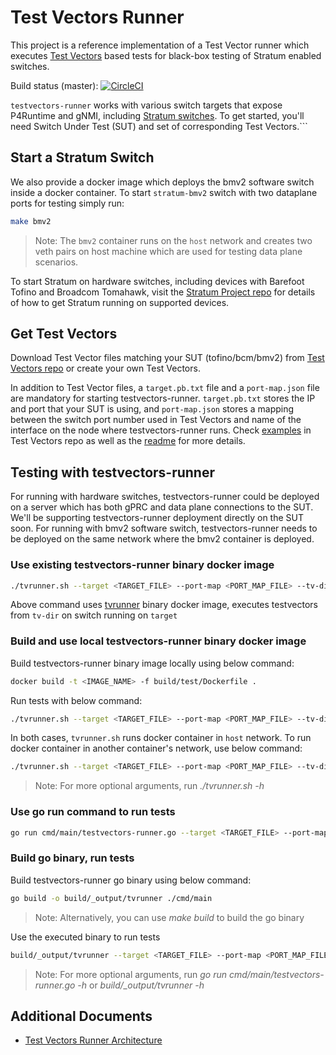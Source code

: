 
# Test Vectors Runner

This project is a reference implementation of a Test Vector runner which executes [Test Vectors](https://github.com/opennetworkinglab/testvectors) based tests for black-box testing of Stratum enabled switches.

Build status (master): [![CircleCI](https://circleci.com/gh/opennetworkinglab/testvectors-runner/tree/master.svg?style=svg&circle-token=73bcc1fad5ddc6b34aede6a16f4b6bedc0630fc2)](https://circleci.com/gh/opennetworkinglab/testvectors-runner/tree/master)

`testvectors-runner` works with various switch targets that expose P4Runtime and gNMI, including [Stratum switches](https://github.com/stratum/stratum). To get started, you'll need Switch Under Test (SUT) and set of corresponding Test Vectors.```

## Start a Stratum Switch


We also provide a docker image which deploys the bmv2 software switch inside a docker container. To start `stratum-bmv2` switch with two dataplane ports for testing simply run:
```bash
make bmv2
```

> Note: The `bmv2` container runs on the `host` network and creates two veth pairs on host machine which are used for testing data plane scenarios. 

To start Stratum on hardware switches, including devices with Barefoot Tofino and Broadcom Tomahawk, visit the [Stratum Project repo](https://github.com/stratum/stratum) for details of how to get Stratum running on supported devices.

## Get Test Vectors

Download Test Vector files matching your SUT (tofino/bcm/bmv2) from [Test Vectors repo](https://github.com/opennetworkinglab/testvectors) or create your own Test Vectors.

In addition to Test Vector files, a `target.pb.txt` file and a `port-map.json` file are mandatory for starting testvectors-runner. `target.pb.txt` stores the IP and port that your SUT is using, and `port-map.json` stores a mapping between the switch port number used in Test Vectors and name of the interface on the node where testvectors-runner runs. Check [examples](https://github.com/stratum/testvectors/tree/master/tofino) in Test Vectors repo as well as the [readme](https://github.com/stratum/testvectors/blob/master/README.md) for more details.

## Testing with testvectors-runner

For running with hardware switches, testvectors-runner could be deployed on a server which has both gPRC and data plane connections to the SUT. We'll be supporting testvectors-runner deployment directly on the SUT soon. For running with bmv2 software switch, testvectors-runner needs to be deployed on the same network where the bmv2 container is deployed.

### Use existing testvectors-runner binary docker image
```bash
./tvrunner.sh --target <TARGET_FILE> --port-map <PORT_MAP_FILE> --tv-dir <TESTVECTORS_DIR>
```
Above command uses [tvrunner](https://hub.docker.com/repository/docker/stratumproject/tvrunner/general) binary docker image, executes testvectors from `tv-dir` on switch running on `target`

### Build and use local testvectors-runner binary docker image
Build testvectors-runner binary image locally using below command:
```bash
docker build -t <IMAGE_NAME> -f build/test/Dockerfile .
```
Run tests with below command:
```bash
./tvrunner.sh --target <TARGET_FILE> --port-map <PORT_MAP_FILE> --tv-dir <TESTVECTORS_DIR> --image-name <IMAGE_NAME>
```

In both cases, `tvrunner.sh` runs docker container in `host` network. To run docker container in another container's network, use below command:
```bash
./tvrunner.sh --target <TARGET_FILE> --port-map <PORT_MAP_FILE> --tv-dir <TESTVECTORS_DIR> --network <NETWORK>
```

>Note: For more optional arguments, run *./tvrunner.sh -h*

### Use go run command to run tests
```bash
go run cmd/main/testvectors-runner.go --target <TARGET_FILE> --port-map <PORT_MAP_FILE> --tv-dir <TESTVECTORS_DIR>
```

### Build go binary, run tests
Build testvectors-runner go binary using below command:
```bash
go build -o build/_output/tvrunner ./cmd/main
```
>Note: Alternatively, you can use *make build* to build the go binary

Use the executed binary to run tests
```bash
build/_output/tvrunner --target <TARGET_FILE> --port-map <PORT_MAP_FILE> --tv-dir <TESTVECTORS_DIR>
```
>Note: For more optional arguments, run *go run cmd/main/testvectors-runner.go -h* or *build/_output/tvrunner -h*

## Additional Documents
* [Test Vectors Runner Architecture](docs/architecture.md)
